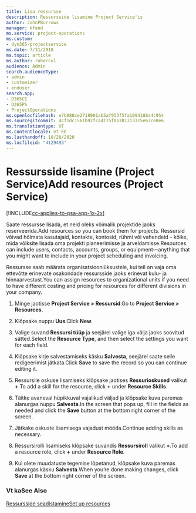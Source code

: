 ```yaml
---
title: Lisa ressursse
description: Ressursside lisamine Project Service'is
author: JohnPBurrows
manager: kfend
ms.service: project-operations
ms.custom:
- dyn365-projectservice
ms.date: 7/31/2018
ms.topic: article
ms.author: ruhercul
audience: Admin
search.audienceType:
- admin
- customizer
- enduser
search.app:
- D365CE
- D365PS
- ProjectOperations
ms.openlocfilehash: e7b088ce2718901ab5af953f5fa1094188a4c954
ms.sourcegitcommit: 4cf1dc1561b92fca4175f0b3813133c5e63ce8e6
ms.translationtype: HT
ms.contentlocale: et-EE
ms.lasthandoff: 10/28/2020
ms.locfileid: "4129493"
---
```

# <a name="add-resources-project-service"></a><span data-ttu-id="5d545-103">Ressursside lisamine (Project Service)</span><span class="sxs-lookup"><span data-stu-id="5d545-103">Add resources (Project Service)</span></span>

[!INCLUDE[cc-applies-to-psa-app-1x-2x](../includes/cc-applies-to-psa-app-1x-2x.md)]

<span data-ttu-id="5d545-104">Saate ressursse lisada, et neid oleks võimalik projektide jaoks reserveerida.</span><span class="sxs-lookup"><span data-stu-id="5d545-104">Add resources so you can book them for projects.</span></span> <span data-ttu-id="5d545-105">Ressursid võivad hõlmata kasutajaid, kontakte, kontosid, rühmi või vahendeid – kõike, mida võiksite lisada oma projekti planeerimisse ja arveldamisse.</span><span class="sxs-lookup"><span data-stu-id="5d545-105">Resources can include users, contacts, accounts, groups, or equipment—anything that you might want to include in your project scheduling and invoicing.</span></span>  
  
<span data-ttu-id="5d545-106">Ressursse saab määrata organisatsiooniüksustele, kui teil on vaja oma ettevõtte erinevate osakondade ressursside jaoks erinevat kulu- ja hinnaarvestust.</span><span class="sxs-lookup"><span data-stu-id="5d545-106">You can assign resources to organizational units if you need to have different costing and pricing for resources for different divisions in your company.</span></span>  
  
1.  <span data-ttu-id="5d545-107">Minge jaotisse **Project Service > Ressursid**.</span><span class="sxs-lookup"><span data-stu-id="5d545-107">Go to **Project Service > Resources.**</span></span>  
  
2.  <span data-ttu-id="5d545-108">Klõpsake nuppu **Uus**.</span><span class="sxs-lookup"><span data-stu-id="5d545-108">Click **New**.</span></span>  
  
3.  <span data-ttu-id="5d545-109">Valige suvand **Ressursi tüüp** ja seejärel valige iga välja jaoks soovitud sätted.</span><span class="sxs-lookup"><span data-stu-id="5d545-109">Select the **Resource Type**, and then select the settings you want for each field.</span></span>  
  
4.  <span data-ttu-id="5d545-110">Klõpsake kirje salvestamiseks käsku **Salvesta**, seejärel saate selle redigeerimist jätkata.</span><span class="sxs-lookup"><span data-stu-id="5d545-110">Click **Save** to save the record so you can continue editing it.</span></span>  
  
5.  <span data-ttu-id="5d545-111">Ressursile oskuse lisamiseks klõpsake jaotises **Ressurioskused** valikut **+**.</span><span class="sxs-lookup"><span data-stu-id="5d545-111">To add a skill for the resource, click **+** under **Resource Skills**.</span></span>  
  
6.  <span data-ttu-id="5d545-112">Täitke avaneval hüpikkuval vajalikud väljad ja klõpsake kuva paremas alanurgas nuppu **Salvesta**.</span><span class="sxs-lookup"><span data-stu-id="5d545-112">In the screen that pops up, fill in the fields as needed and click the **Save** button at the bottom right corner of the screen.</span></span>  
  
7.  <span data-ttu-id="5d545-113">Jätkake oskuste lisamisega vajadust mööda.</span><span class="sxs-lookup"><span data-stu-id="5d545-113">Continue adding skills as necessary.</span></span>  
  
8.  <span data-ttu-id="5d545-114">Ressursirolli lisamiseks klõpsake suvandis **Ressursiroll** valikut **+**.</span><span class="sxs-lookup"><span data-stu-id="5d545-114">To add a resource role, click **+** under **Resource Role**.</span></span>  
  
9. <span data-ttu-id="5d545-115">Kui olete muudatuste tegemise lõpetanud, klõpsake kuva paremas alanurgas käsku **Salvesta**.</span><span class="sxs-lookup"><span data-stu-id="5d545-115">When you’re done making changes, click **Save** at the bottom right corner of the screen.</span></span>  
  
### <a name="see-also"></a><span data-ttu-id="5d545-116">Vt ka</span><span class="sxs-lookup"><span data-stu-id="5d545-116">See Also</span></span>  
 [<span data-ttu-id="5d545-117">Ressursside seadistamine</span><span class="sxs-lookup"><span data-stu-id="5d545-117">Set up resources</span></span>](../psa/set-up-resources.md)
